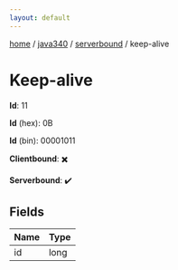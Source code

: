 ```yaml
---
layout: default
---
```


[home](/)  /  [java340](/protocol/java340)  /  [serverbound](/protocol/java340/serverbound)  /  keep-alive

# Keep-alive

**Id**: 11

**Id** (hex): 0B

**Id** (bin): 00001011

**Clientbound**: ✖️

**Serverbound**: ✔️

## Fields

Name | Type
---|---
id | long

